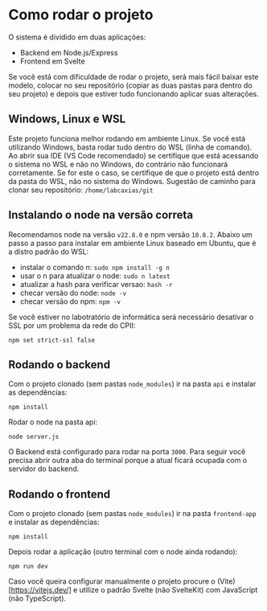 # Como rodar o projeto

O sistema é dividido em duas aplicações:
 - Backend em Node.js/Express
 - Frontend em Svelte

Se você está com dificuldade de rodar o projeto, será mais fácil baixar este modelo, colocar no seu repositório (copiar as duas pastas para dentro do seu projeto) e depois que estiver tudo funcionando aplicar suas alterações.

## Windows, Linux e WSL

Este projeto funciona melhor rodando em ambiente Linux. Se você está utilizando Windows, basta rodar tudo dentro do WSL (linha de comando). Ao abrir sua IDE (VS Code recomendado) se certifique que está acessando o sistema no WSL e não no Windows, do contrário não funcionará corretamente. Se for este o caso, se certifique de que o projeto está dentro da pasta do WSL, não no sistema do Windows. Sugestão de caminho para clonar seu repositório: `/home/labcaxias/git`

## Instalando o node na versão correta

Recomendamos node na versão `v22.8.0` e npm versão `10.8.2`. Abaixo um passo a passo para instalar em ambiente Linux baseado em Ubuntu, que é a distro padrão do WSL:

 - instalar o comando n: `sudo npm install -g n`
 - usar o n para atualizar o node: `sudo n latest`
 - atualizar a hash para verificar versao: `hash -r`
 - checar versão do node: `node -v`
 - checar versão do npm: `npm -v`

Se você estiver no labotratório de informática será necessário desativar o SSL por um problema da rede do CPII:

`npm set strict-ssl false`

## Rodando o backend

Com o projeto clonado (sem pastas `node_modules`) ir na pasta `api` e instalar as dependências:

`npm install`

Rodar o node na pasta api: 

`node server.js`

O Backend está configurado para rodar na porta `3000`. Para seguir você precisa abrir outra aba do terminal porque a atual ficará ocupada com o servidor do backend.

## Rodando o frontend

Com o projeto clonado (sem pastas `node_modules`) ir na pasta `frontend-app` e instalar as dependências:

`npm install`

Depois rodar a aplicação (outro terminal com o node ainda rodando):

`npm run dev`

Caso você queira configurar manualmente o projeto procure o (Vite)[https://vitejs.dev/] e utilize o padrão Svelte (não SvelteKit) com JavaScript (não TypeScript).

